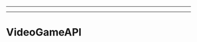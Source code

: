 -------------------------------------------------------------------------------------
----------------------------------------------------------------------------------------------------
# VideoGameAPI
